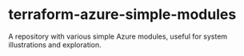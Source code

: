 # terraform-azure-simple-modules
A repository with various simple Azure modules, useful for system illustrations and exploration.

